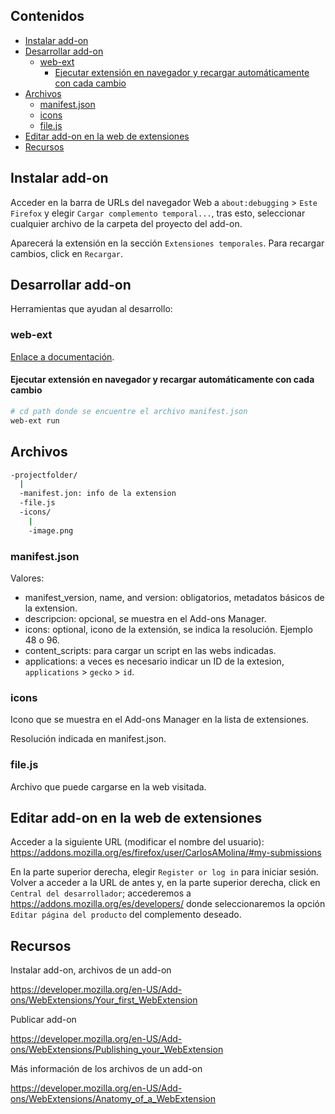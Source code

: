 ## Contenidos

- [Instalar add-on](#instalar-add-on)
- [Desarrollar add-on](#desarrollar-add-on)
  - [web-ext](#web-ext)
    - [Ejecutar extensión en navegador y recargar automáticamente con cada cambio](#ejecutar-extensión-en-navegador-y-recargar-automáticamente-con-cada-cambio)
- [Archivos](#archivos)
  - [manifest.json](#manifest.json)
  - [icons](#icons)
  - [file.js](#file.js)
- [Editar add-on en la web de extensiones](#editar-add-on-en-la-web-de-extensiones)
- [Recursos](#recursos)

## Instalar add-on

Acceder en la barra de URLs del navegador Web a `about:debugging` > `Este Firefox` y elegir `Cargar complemento temporal...`, tras esto, seleccionar cualquier archivo de la carpeta del proyecto del add-on.

Aparecerá la extensión en la sección `Extensiones temporales`. Para recargar cambios, click en `Recargar`.

## Desarrollar add-on

Herramientas que ayudan al desarrollo:

### web-ext

[Enlace a documentación](https://extensionworkshop.com/documentation/develop/getting-started-with-web-ext/).

#### Ejecutar extensión en navegador y recargar automáticamente con cada cambio

```bash
# cd path donde se encuentre el archivo manifest.json
web-ext run
```

## Archivos

```bash
-projectfolder/
  |
  -manifest.jon: info de la extension
  -file.js
  -icons/
    |
    -image.png
```

### manifest.json

Valores:

- manifest_version, name, and version: obligatorios, metadatos básicos de la extension.
- descripcion: opcional, se muestra en el Add-ons Manager.
- icons: optional, icono de la extensión, se indica la resolución. Ejemplo 48 o 96.
- content_scripts: para cargar un script en las webs indicadas.
- applications: a veces es necesario indicar un ID de la extesion, `applications` > `gecko` > `id`.

### icons

Icono que se muestra en el Add-ons Manager en la lista de extensiones.

Resolución indicada en manifest.json.

### file.js

Archivo que puede cargarse en la web visitada.

## Editar add-on en la web de extensiones

Acceder a la siguiente URL (modificar el nombre del usuario): <https://addons.mozilla.org/es/firefox/user/CarlosAMolina/#my-submissions>

En la parte superior derecha, elegir `Register or log in` para iniciar sesión. Volver a acceder a la URL de antes y, en la parte superior derecha, click en `Central del desarrollador`; accederemos a <https://addons.mozilla.org/es/developers/> donde seleccionaremos la opción `Editar página del producto` del complemento deseado.

## Recursos

Instalar add-on, archivos de un add-on

<https://developer.mozilla.org/en-US/Add-ons/WebExtensions/Your_first_WebExtension>

Publicar add-on

<https://developer.mozilla.org/en-US/Add-ons/WebExtensions/Publishing_your_WebExtension>

Más información de los archivos de un add-on

<https://developer.mozilla.org/en-US/Add-ons/WebExtensions/Anatomy_of_a_WebExtension>

